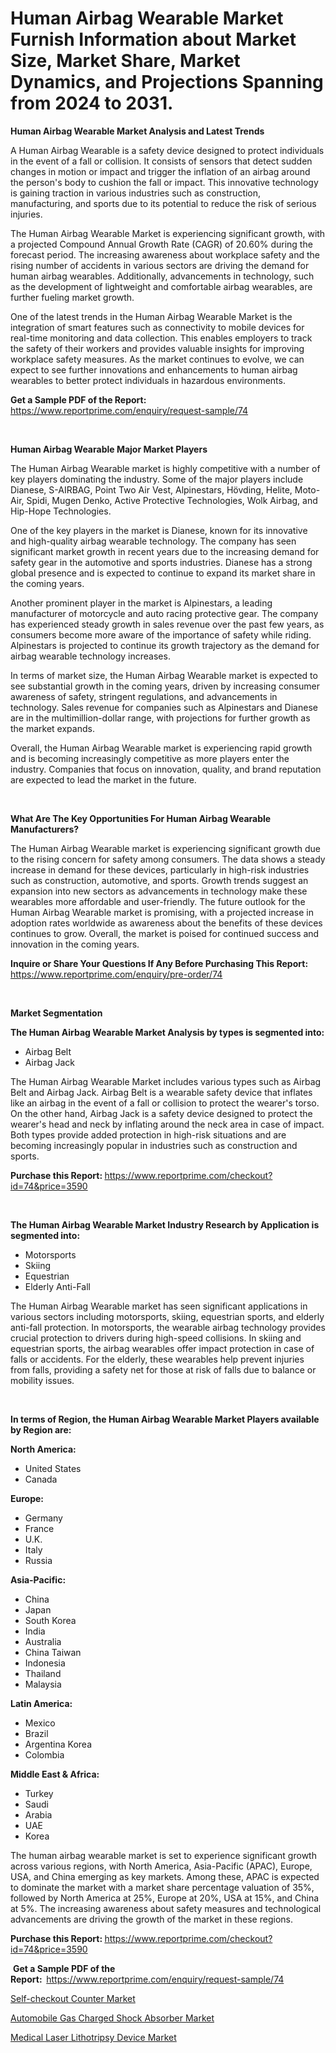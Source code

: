 <p><h1>Human Airbag Wearable Market Furnish Information about Market Size, Market Share, Market Dynamics, and Projections Spanning from 2024 to 2031.</h1></p><p><strong>Human Airbag Wearable Market Analysis and Latest Trends</strong></p>
<p><p>A Human Airbag Wearable is a safety device designed to protect individuals in the event of a fall or collision. It consists of sensors that detect sudden changes in motion or impact and trigger the inflation of an airbag around the person's body to cushion the fall or impact. This innovative technology is gaining traction in various industries such as construction, manufacturing, and sports due to its potential to reduce the risk of serious injuries.</p><p>The Human Airbag Wearable Market is experiencing significant growth, with a projected Compound Annual Growth Rate (CAGR) of 20.60% during the forecast period. The increasing awareness about workplace safety and the rising number of accidents in various sectors are driving the demand for human airbag wearables. Additionally, advancements in technology, such as the development of lightweight and comfortable airbag wearables, are further fueling market growth.</p><p>One of the latest trends in the Human Airbag Wearable Market is the integration of smart features such as connectivity to mobile devices for real-time monitoring and data collection. This enables employers to track the safety of their workers and provides valuable insights for improving workplace safety measures. As the market continues to evolve, we can expect to see further innovations and enhancements to human airbag wearables to better protect individuals in hazardous environments.</p></p>
<p><strong>Get a Sample PDF of the Report:&nbsp;</strong> <a href="https://www.reportprime.com/enquiry/request-sample/74">https://www.reportprime.com/enquiry/request-sample/74</a></p>
<p>&nbsp;</p>
<p><strong>Human Airbag Wearable Major Market Players</strong></p>
<p><p>The Human Airbag Wearable market is highly competitive with a number of key players dominating the industry. Some of the major players include Dianese, S-AIRBAG, Point Two Air Vest, Alpinestars, Hövding, Helite, Moto-Air, Spidi, Mugen Denko, Active Protective Technologies, Wolk Airbag, and Hip-Hope Technologies.</p><p>One of the key players in the market is Dianese, known for its innovative and high-quality airbag wearable technology. The company has seen significant market growth in recent years due to the increasing demand for safety gear in the automotive and sports industries. Dianese has a strong global presence and is expected to continue to expand its market share in the coming years.</p><p>Another prominent player in the market is Alpinestars, a leading manufacturer of motorcycle and auto racing protective gear. The company has experienced steady growth in sales revenue over the past few years, as consumers become more aware of the importance of safety while riding. Alpinestars is projected to continue its growth trajectory as the demand for airbag wearable technology increases.</p><p>In terms of market size, the Human Airbag Wearable market is expected to see substantial growth in the coming years, driven by increasing consumer awareness of safety, stringent regulations, and advancements in technology. Sales revenue for companies such as Alpinestars and Dianese are in the multimillion-dollar range, with projections for further growth as the market expands.</p><p>Overall, the Human Airbag Wearable market is experiencing rapid growth and is becoming increasingly competitive as more players enter the industry. Companies that focus on innovation, quality, and brand reputation are expected to lead the market in the future.</p></p>
<p>&nbsp;</p>
<p><strong>What Are The Key Opportunities For Human Airbag Wearable Manufacturers?</strong></p>
<p><p>The Human Airbag Wearable market is experiencing significant growth due to the rising concern for safety among consumers. The data shows a steady increase in demand for these devices, particularly in high-risk industries such as construction, automotive, and sports. Growth trends suggest an expansion into new sectors as advancements in technology make these wearables more affordable and user-friendly. The future outlook for the Human Airbag Wearable market is promising, with a projected increase in adoption rates worldwide as awareness about the benefits of these devices continues to grow. Overall, the market is poised for continued success and innovation in the coming years.</p></p>
<p><strong>Inquire or Share Your Questions If Any Before Purchasing This Report:</strong> <a href="https://www.reportprime.com/enquiry/pre-order/74">https://www.reportprime.com/enquiry/pre-order/74</a></p>
<p>&nbsp;</p>
<p><strong>Market Segmentation</strong></p>
<p><strong>The Human Airbag Wearable Market Analysis by types is segmented into:</strong></p>
<p><ul><li>Airbag Belt</li><li>Airbag Jack</li></ul></p>
<p><p>The Human Airbag Wearable Market includes various types such as Airbag Belt and Airbag Jack. Airbag Belt is a wearable safety device that inflates like an airbag in the event of a fall or collision to protect the wearer's torso. On the other hand, Airbag Jack is a safety device designed to protect the wearer's head and neck by inflating around the neck area in case of impact. Both types provide added protection in high-risk situations and are becoming increasingly popular in industries such as construction and sports.</p></p>
<p><strong>Purchase this Report:&nbsp;</strong><a href="https://www.reportprime.com/checkout?id=74&price=3590">https://www.reportprime.com/checkout?id=74&price=3590</a></p>
<p>&nbsp;</p>
<p><strong>The Human Airbag Wearable Market Industry Research by Application is segmented into:</strong></p>
<p><ul><li>Motorsports</li><li>Skiing</li><li>Equestrian</li><li>Elderly Anti-Fall</li></ul></p>
<p><p>The Human Airbag Wearable market has seen significant applications in various sectors including motorsports, skiing, equestrian sports, and elderly anti-fall protection. In motorsports, the wearable airbag technology provides crucial protection to drivers during high-speed collisions. In skiing and equestrian sports, the airbag wearables offer impact protection in case of falls or accidents. For the elderly, these wearables help prevent injuries from falls, providing a safety net for those at risk of falls due to balance or mobility issues.</p></p>
<p>&nbsp;</p>
<p><strong>In terms of Region, the Human Airbag Wearable Market Players available by Region are:</strong></p>
<p>
    <p> <strong> North America: </strong>
        <ul>
            <li>United States</li>
            <li>Canada</li>
        </ul>
        </p> 
    <p> <strong> Europe: </strong>
        <ul>
            <li>Germany</li>
            <li>France</li>
            <li>U.K.</li>
            <li>Italy</li>
            <li>Russia</li>
        </ul>
        </p> 
    <p> <strong> Asia-Pacific: </strong>
        <ul>
            <li>China</li>
            <li>Japan</li>
            <li>South Korea</li>
            <li>India</li>
            <li>Australia</li>
            <li>China Taiwan</li>
            <li>Indonesia</li>
            <li>Thailand</li>
            <li>Malaysia</li>
        </ul>
        </p> 
    <p> <strong> Latin America: </strong>
        <ul>
            <li>Mexico</li>
            <li>Brazil</li>
            <li>Argentina Korea</li>
            <li>Colombia</li>
        </ul>
        </p> 
    <p> <strong> Middle East & Africa: </strong>
        <ul>
            <li>Turkey</li>
            <li>Saudi</li>
            <li>Arabia</li>
            <li>UAE</li>
            <li>Korea</li>
        </ul>
    </p>
    </p>
<p><p>The human airbag wearable market is set to experience significant growth across various regions, with North America, Asia-Pacific (APAC), Europe, USA, and China emerging as key markets. Among these, APAC is expected to dominate the market with a market share percentage valuation of 35%, followed by North America at 25%, Europe at 20%, USA at 15%, and China at 5%. The increasing awareness about safety measures and technological advancements are driving the growth of the market in these regions.</p></p>
<p><strong>Purchase this Report: </strong><a href="https://www.reportprime.com/checkout?id=74&price=3590">https://www.reportprime.com/checkout?id=74&price=3590</a></p>
<p>&nbsp;<strong>Get a Sample PDF of the Report:&nbsp;&nbsp;</strong><a href="https://www.reportprime.com/enquiry/request-sample/74">https://www.reportprime.com/enquiry/request-sample/74</a></p>
<p><strong></strong></p>
<p><p><a href="https://view.publitas.com/reportprime-1/self-checkout-counter-market-size-reflecting-a-forecast-till-2030-market-by-type-by-application-and-by-geography/">Self-checkout Counter Market</a></p><p><a href="https://view.publitas.com/reportprime-1/automobile-gas-charged-shock-absorber-market-challenges-opportunities-and-growth-drivers-and-major-market-players-forecasted-for-period-from-2023-2030/">Automobile Gas Charged Shock Absorber Market</a></p><p><a href="https://view.publitas.com/reportprime-1/insights-into-medical-laser-lithotripsy-device-market-size-analysing-market-share-trends-and-growth-from-2023-to-2030/">Medical Laser Lithotripsy Device Market</a></p></p>